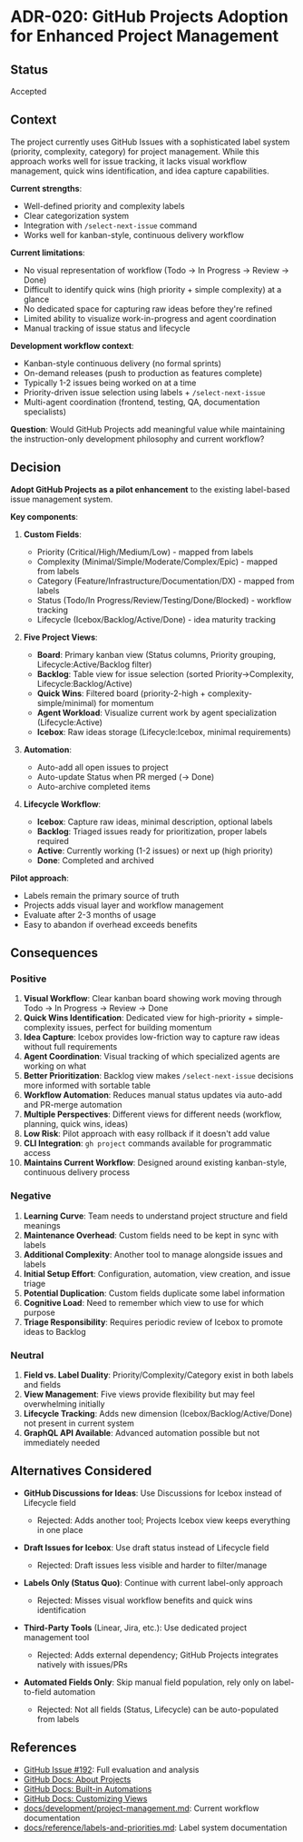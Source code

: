# ADR-020: GitHub Projects Adoption for Enhanced Project Management

## Status

Accepted

## Context

The project currently uses GitHub Issues with a sophisticated label system (priority, complexity, category) for
project management. While this approach works well for issue tracking, it lacks visual workflow management, quick
wins identification, and idea capture capabilities.

**Current strengths**:

- Well-defined priority and complexity labels
- Clear categorization system
- Integration with `/select-next-issue` command
- Works well for kanban-style, continuous delivery workflow

**Current limitations**:

- No visual representation of workflow (Todo → In Progress → Review → Done)
- Difficult to identify quick wins (high priority + simple complexity) at a glance
- No dedicated space for capturing raw ideas before they're refined
- Limited ability to visualize work-in-progress and agent coordination
- Manual tracking of issue status and lifecycle

**Development workflow context**:

- Kanban-style continuous delivery (no formal sprints)
- On-demand releases (push to production as features complete)
- Typically 1-2 issues being worked on at a time
- Priority-driven issue selection using labels + `/select-next-issue`
- Multi-agent coordination (frontend, testing, QA, documentation specialists)

**Question**: Would GitHub Projects add meaningful value while maintaining the instruction-only development
philosophy and current workflow?

## Decision

**Adopt GitHub Projects as a pilot enhancement** to the existing label-based issue management system.

**Key components**:

1. **Custom Fields**:
   - Priority (Critical/High/Medium/Low) - mapped from labels
   - Complexity (Minimal/Simple/Moderate/Complex/Epic) - mapped from labels
   - Category (Feature/Infrastructure/Documentation/DX) - mapped from labels
   - Status (Todo/In Progress/Review/Testing/Done/Blocked) - workflow tracking
   - Lifecycle (Icebox/Backlog/Active/Done) - idea maturity tracking

2. **Five Project Views**:
   - **Board**: Primary kanban view (Status columns, Priority grouping, Lifecycle:Active/Backlog filter)
   - **Backlog**: Table view for issue selection (sorted Priority→Complexity, Lifecycle:Backlog/Active)
   - **Quick Wins**: Filtered board (priority-2-high + complexity-simple/minimal) for momentum
   - **Agent Workload**: Visualize current work by agent specialization (Lifecycle:Active)
   - **Icebox**: Raw ideas storage (Lifecycle:Icebox, minimal requirements)

3. **Automation**:
   - Auto-add all open issues to project
   - Auto-update Status when PR merged (→ Done)
   - Auto-archive completed items

4. **Lifecycle Workflow**:
   - **Icebox**: Capture raw ideas, minimal description, optional labels
   - **Backlog**: Triaged issues ready for prioritization, proper labels required
   - **Active**: Currently working (1-2 issues) or next up (high priority)
   - **Done**: Completed and archived

**Pilot approach**:

- Labels remain the primary source of truth
- Projects adds visual layer and workflow management
- Evaluate after 2-3 months of usage
- Easy to abandon if overhead exceeds benefits

## Consequences

### Positive

1. **Visual Workflow**: Clear kanban board showing work moving through Todo → In Progress → Review → Done
2. **Quick Wins Identification**: Dedicated view for high-priority + simple-complexity issues, perfect for building momentum
3. **Idea Capture**: Icebox provides low-friction way to capture raw ideas without full requirements
4. **Agent Coordination**: Visual tracking of which specialized agents are working on what
5. **Better Prioritization**: Backlog view makes `/select-next-issue` decisions more informed with sortable table
6. **Workflow Automation**: Reduces manual status updates via auto-add and PR-merge automation
7. **Multiple Perspectives**: Different views for different needs (workflow, planning, quick wins, ideas)
8. **Low Risk**: Pilot approach with easy rollback if it doesn't add value
9. **CLI Integration**: `gh project` commands available for programmatic access
10. **Maintains Current Workflow**: Designed around existing kanban-style, continuous delivery process

### Negative

1. **Learning Curve**: Team needs to understand project structure and field meanings
2. **Maintenance Overhead**: Custom fields need to be kept in sync with labels
3. **Additional Complexity**: Another tool to manage alongside issues and labels
4. **Initial Setup Effort**: Configuration, automation, view creation, and issue triage
5. **Potential Duplication**: Custom fields duplicate some label information
6. **Cognitive Load**: Need to remember which view to use for which purpose
7. **Triage Responsibility**: Requires periodic review of Icebox to promote ideas to Backlog

### Neutral

1. **Field vs. Label Duality**: Priority/Complexity/Category exist in both labels and fields
2. **View Management**: Five views provide flexibility but may feel overwhelming initially
3. **Lifecycle Tracking**: Adds new dimension (Icebox/Backlog/Active/Done) not present in current system
4. **GraphQL API Available**: Advanced automation possible but not immediately needed

## Alternatives Considered

- **GitHub Discussions for Ideas**: Use Discussions for Icebox instead of Lifecycle field
  - Rejected: Adds another tool; Projects Icebox view keeps everything in one place

- **Draft Issues for Icebox**: Use draft status instead of Lifecycle field
  - Rejected: Draft issues less visible and harder to filter/manage

- **Labels Only (Status Quo)**: Continue with current label-only approach
  - Rejected: Misses visual workflow benefits and quick wins identification

- **Third-Party Tools** (Linear, Jira, etc.): Use dedicated project management tool
  - Rejected: Adds external dependency; GitHub Projects integrates natively with issues/PRs

- **Automated Fields Only**: Skip manual field population, rely only on label-to-field automation
  - Rejected: Not all fields (Status, Lifecycle) can be auto-populated from labels

## References

- [GitHub Issue #192](https://github.com/mikiwiik/instructions-only-claude-coding/issues/192): Full evaluation and analysis
- [GitHub Docs: About Projects](https://docs.github.com/en/issues/planning-and-tracking-with-projects/learning-about-projects/about-projects)
- [GitHub Docs: Built-in Automations](https://docs.github.com/en/issues/planning-and-tracking-with-projects/automating-your-project/using-the-built-in-automations)
- [GitHub Docs: Customizing Views](https://docs.github.com/en/issues/planning-and-tracking-with-projects/customizing-views-in-your-project)
- [docs/development/project-management.md](../development/project-management.md): Current workflow documentation
- [docs/reference/labels-and-priorities.md](../reference/labels-and-priorities.md): Label system documentation
